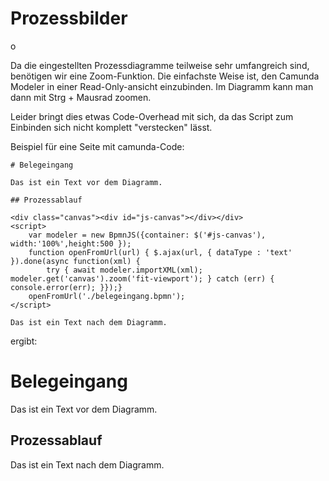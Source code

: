 # Prozessbilder

o

Da die eingestellten Prozessdiagramme teilweise sehr umfangreich sind, benötigen wir eine Zoom-Funktion. Die einfachste Weise ist, den Camunda Modeler in einer Read-Only-ansicht einzubinden. Im Diagramm kann man dann mit Strg + Mausrad zoomen. 

Leider bringt dies etwas Code-Overhead mit sich, da das Script zum Einbinden sich nicht komplett "verstecken" lässt.

Beispiel für eine Seite mit camunda-Code:
```
# Belegeingang

Das ist ein Text vor dem Diagramm.

## Prozessablauf

<div class="canvas"><div id="js-canvas"></div></div>
<script>
    var modeler = new BpmnJS({container: $('#js-canvas'), width:'100%',height:500 });
    function openFromUrl(url) { $.ajax(url, { dataType : 'text' }).done(async function(xml) {
        try { await modeler.importXML(xml); modeler.get('canvas').zoom('fit-viewport'); } catch (err) { console.error(err); }});}
    openFromUrl('./belegeingang.bpmn');
</script>

Das ist ein Text nach dem Diagramm.
```

ergibt:

# Belegeingang

Das ist ein Text vor dem Diagramm.

## Prozessablauf

<div class="canvas"><div id="js-canvas"></div></div>
<script>
    var modeler = new BpmnJS({container: $('#js-canvas'), width:'100%',height:500 });
    function openFromUrl(url) { $.ajax(url, { dataType : 'text' }).done(async function(xml) {
        try { await modeler.importXML(xml); modeler.get('canvas').zoom('fit-viewport'); } catch (err) { console.error(err); }});}
    openFromUrl('../finanzverwaltung/kreditorenbuchhaltung/belegeingang.bpmn');
</script>

Das ist ein Text nach dem Diagramm.

